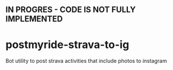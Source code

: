 ## IN PROGRES - CODE IS NOT FULLY IMPLEMENTED


# postmyride-strava-to-ig


Bot utility to post strava activities that include photos to instagram